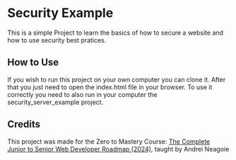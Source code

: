 # Security Example

This is a simple Project to learn the basics of how to secure a website and how to use security best pratices.

## How to Use

If you wish to run this project on your own computer you can clone it. After that you just need to open the index.html file in your browser. To use it correctly you need to also run in your computer the security_server_example project.

## Credits

This project was made for the Zero to Mastery Course: [The Complete Junior to Senior Web Developer Roadmap (2024)](https://zerotomastery.io/courses/junior-to-senior-web-developer-roadmap/), taught by Andrei Neagoie
